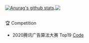 <a href="https://github.com/LogicJake">
  <img align="center" src="https://github-readme-stats-teal.vercel.app/api?username=PerpetualSmile&show_icons=truet&include_all_commits=True&hide=contribs" alt="Anurag's github stats" />
</a>

<a href="https://github.com/LogicJake">
  <!-- Change the `github-readme-stats.anuraghazra1.vercel.app` to `github-readme-stats.vercel.app`  -->
  <img align="center" src="https://github-readme-stats-teal.vercel.app/api/top-langs/?username=PerpetualSmile&layout=compact" />
</a>

<br>
<br>

:trophy: Competition
  - 2020腾讯广告算法大赛 Top19 [Code](https://github.com/PerpetualSmile/2020-Tencent-Advertisement-Algorithm-Competition-Rank19)
